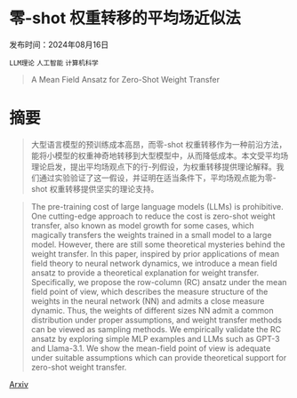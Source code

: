 # 零-shot 权重转移的平均场近似法

发布时间：2024年08月16日

`LLM理论` `人工智能` `计算机科学`

> A Mean Field Ansatz for Zero-Shot Weight Transfer

# 摘要

> 大型语言模型的预训练成本高昂，而零-shot 权重转移作为一种前沿方法，能将小模型的权重神奇地转移到大型模型中，从而降低成本。本文受平均场理论启发，提出平均场观点下的行-列假设，为权重转移提供理论解释。我们通过实验验证了这一假设，并证明在适当条件下，平均场观点能为零-shot 权重转移提供坚实的理论支持。

> The pre-training cost of large language models (LLMs) is prohibitive. One cutting-edge approach to reduce the cost is zero-shot weight transfer, also known as model growth for some cases, which magically transfers the weights trained in a small model to a large model. However, there are still some theoretical mysteries behind the weight transfer. In this paper, inspired by prior applications of mean field theory to neural network dynamics, we introduce a mean field ansatz to provide a theoretical explanation for weight transfer. Specifically, we propose the row-column (RC) ansatz under the mean field point of view, which describes the measure structure of the weights in the neural network (NN) and admits a close measure dynamic. Thus, the weights of different sizes NN admit a common distribution under proper assumptions, and weight transfer methods can be viewed as sampling methods. We empirically validate the RC ansatz by exploring simple MLP examples and LLMs such as GPT-3 and Llama-3.1. We show the mean-field point of view is adequate under suitable assumptions which can provide theoretical support for zero-shot weight transfer.

[Arxiv](https://arxiv.org/abs/2408.08681)